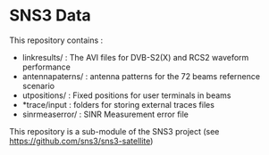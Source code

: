 # SNS3 Data

This repository contains :
* linkresults/ : The AVI files for DVB-S2(X) and RCS2 waveform performance
* antennapaterns/ : antenna patterns for the 72 beams refernence scenario
* utpositions/ : Fixed positions for user terminals in beams
* \*trace/input : folders for storing external traces files
* sinrmeaserror/ : SINR Measurement error file

This repository is a sub-module of the SNS3 project (see 
https://github.com/sns3/sns3-satellite)